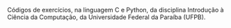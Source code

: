 Códigos de exercícios, na linguagem C e Python, da disciplina Introdução à Ciência da Computação, da Universidade Federal da Paraíba (UFPB).
